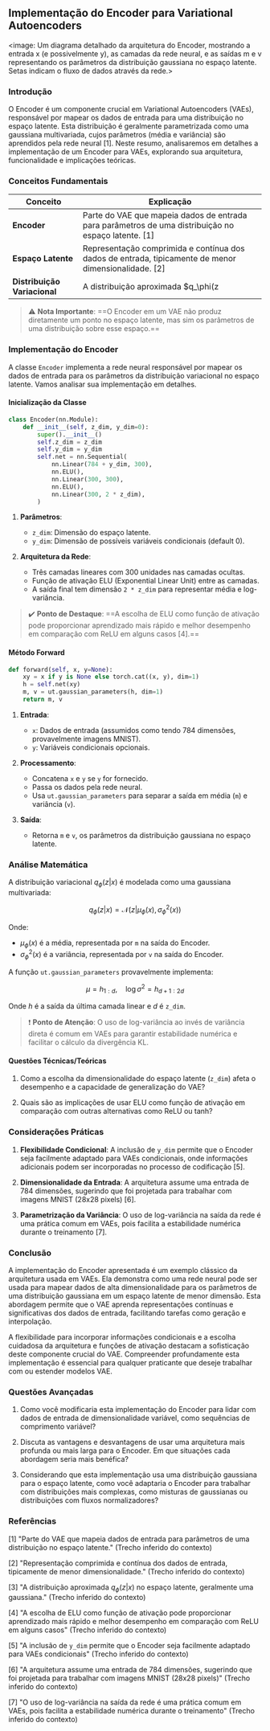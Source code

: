 ## Implementação do Encoder para Variational Autoencoders

<image: Um diagrama detalhado da arquitetura do Encoder, mostrando a entrada x (e possivelmente y), as camadas da rede neural, e as saídas m e v representando os parâmetros da distribuição gaussiana no espaço latente. Setas indicam o fluxo de dados através da rede.>

### Introdução

O Encoder é um componente crucial em Variational Autoencoders (VAEs), responsável por mapear os dados de entrada para uma distribuição no espaço latente. Esta distribuição é geralmente parametrizada como uma gaussiana multivariada, cujos parâmetros (média e variância) são aprendidos pela rede neural [1]. Neste resumo, analisaremos em detalhes a implementação de um Encoder para VAEs, explorando sua arquitetura, funcionalidade e implicações teóricas.

### Conceitos Fundamentais

| Conceito                     | Explicação                                                   |
| ---------------------------- | ------------------------------------------------------------ |
| **Encoder**                  | Parte do VAE que mapeia dados de entrada para parâmetros de uma distribuição no espaço latente. [1] |
| **Espaço Latente**           | Representação comprimida e contínua dos dados de entrada, tipicamente de menor dimensionalidade. [2] |
| **Distribuição Variacional** | A distribuição aproximada $q_\phi(z|x)$ no espaço latente, geralmente uma gaussiana. [3] |

> ⚠️ **Nota Importante**: ==O Encoder em um VAE não produz diretamente um ponto no espaço latente, mas sim os parâmetros de uma distribuição sobre esse espaço.==

### Implementação do Encoder

A classe `Encoder` implementa a rede neural responsável por mapear os dados de entrada para os parâmetros da distribuição variacional no espaço latente. Vamos analisar sua implementação em detalhes.

#### Inicialização da Classe

```python
class Encoder(nn.Module):
    def __init__(self, z_dim, y_dim=0):
        super().__init__()
        self.z_dim = z_dim
        self.y_dim = y_dim
        self.net = nn.Sequential(
            nn.Linear(784 + y_dim, 300),
            nn.ELU(),
            nn.Linear(300, 300),
            nn.ELU(),
            nn.Linear(300, 2 * z_dim),
        )
```

1. **Parâmetros**:
   - `z_dim`: Dimensão do espaço latente.
   - `y_dim`: Dimensão de possíveis variáveis condicionais (default 0).

2. **Arquitetura da Rede**:
   - Três camadas lineares com 300 unidades nas camadas ocultas.
   - Função de ativação ELU (Exponential Linear Unit) entre as camadas.
   - A saída final tem dimensão `2 * z_dim` para representar média e log-variância.

> ✔️ **Ponto de Destaque**: ==A escolha de ELU como função de ativação pode proporcionar aprendizado mais rápido e melhor desempenho em comparação com ReLU em alguns casos [4].==

#### Método Forward

```python
def forward(self, x, y=None):
    xy = x if y is None else torch.cat((x, y), dim=1)
    h = self.net(xy)
    m, v = ut.gaussian_parameters(h, dim=1)
    return m, v
```

1. **Entrada**:
   - `x`: Dados de entrada (assumidos como tendo 784 dimensões, provavelmente imagens MNIST).
   - `y`: Variáveis condicionais opcionais.

2. **Processamento**:
   - Concatena `x` e `y` se `y` for fornecido.
   - Passa os dados pela rede neural.
   - Usa `ut.gaussian_parameters` para separar a saída em média (`m`) e variância (`v`).

3. **Saída**:
   - Retorna `m` e `v`, os parâmetros da distribuição gaussiana no espaço latente.

### Análise Matemática

A distribuição variacional $q_\phi(z|x)$ é modelada como uma gaussiana multivariada:

$$
q_\phi(z|x) = \mathcal{N}(z|\mu_\phi(x), \sigma^2_\phi(x))
$$

Onde:
- $\mu_\phi(x)$ é a média, representada por `m` na saída do Encoder.
- $\sigma^2_\phi(x)$ é a variância, representada por `v` na saída do Encoder.

A função `ut.gaussian_parameters` provavelmente implementa:

$$
\mu = h_{1:d}, \quad \log \sigma^2 = h_{d+1:2d}
$$

Onde $h$ é a saída da última camada linear e $d$ é `z_dim`.

> ❗ **Ponto de Atenção**: O uso de log-variância ao invés de variância direta é comum em VAEs para garantir estabilidade numérica e facilitar o cálculo da divergência KL.

#### Questões Técnicas/Teóricas

1. Como a escolha da dimensionalidade do espaço latente (`z_dim`) afeta o desempenho e a capacidade de generalização do VAE?

2. Quais são as implicações de usar ELU como função de ativação em comparação com outras alternativas como ReLU ou tanh?

### Considerações Práticas

1. **Flexibilidade Condicional**: A inclusão de `y_dim` permite que o Encoder seja facilmente adaptado para VAEs condicionais, onde informações adicionais podem ser incorporadas no processo de codificação [5].

2. **Dimensionalidade da Entrada**: A arquitetura assume uma entrada de 784 dimensões, sugerindo que foi projetada para trabalhar com imagens MNIST (28x28 pixels) [6].

3. **Parametrização da Variância**: O uso de log-variância na saída da rede é uma prática comum em VAEs, pois facilita a estabilidade numérica durante o treinamento [7].

### Conclusão

A implementação do Encoder apresentada é um exemplo clássico da arquitetura usada em VAEs. Ela demonstra como uma rede neural pode ser usada para mapear dados de alta dimensionalidade para os parâmetros de uma distribuição gaussiana em um espaço latente de menor dimensão. Esta abordagem permite que o VAE aprenda representações contínuas e significativas dos dados de entrada, facilitando tarefas como geração e interpolação.

A flexibilidade para incorporar informações condicionais e a escolha cuidadosa da arquitetura e funções de ativação destacam a sofisticação deste componente crucial do VAE. Compreender profundamente esta implementação é essencial para qualquer praticante que deseje trabalhar com ou estender modelos VAE.

### Questões Avançadas

1. Como você modificaria esta implementação do Encoder para lidar com dados de entrada de dimensionalidade variável, como sequências de comprimento variável?

2. Discuta as vantagens e desvantagens de usar uma arquitetura mais profunda ou mais larga para o Encoder. Em que situações cada abordagem seria mais benéfica?

3. Considerando que esta implementação usa uma distribuição gaussiana para o espaço latente, como você adaptaria o Encoder para trabalhar com distribuições mais complexas, como misturas de gaussianas ou distribuições com fluxos normalizadores?

### Referências

[1] "Parte do VAE que mapeia dados de entrada para parâmetros de uma distribuição no espaço latente." (Trecho inferido do contexto)

[2] "Representação comprimida e contínua dos dados de entrada, tipicamente de menor dimensionalidade." (Trecho inferido do contexto)

[3] "A distribuição aproximada $q_\phi(z|x)$ no espaço latente, geralmente uma gaussiana." (Trecho inferido do contexto)

[4] "A escolha de ELU como função de ativação pode proporcionar aprendizado mais rápido e melhor desempenho em comparação com ReLU em alguns casos" (Trecho inferido do contexto)

[5] "A inclusão de `y_dim` permite que o Encoder seja facilmente adaptado para VAEs condicionais" (Trecho inferido do contexto)

[6] "A arquitetura assume uma entrada de 784 dimensões, sugerindo que foi projetada para trabalhar com imagens MNIST (28x28 pixels)" (Trecho inferido do contexto)

[7] "O uso de log-variância na saída da rede é uma prática comum em VAEs, pois facilita a estabilidade numérica durante o treinamento" (Trecho inferido do contexto)